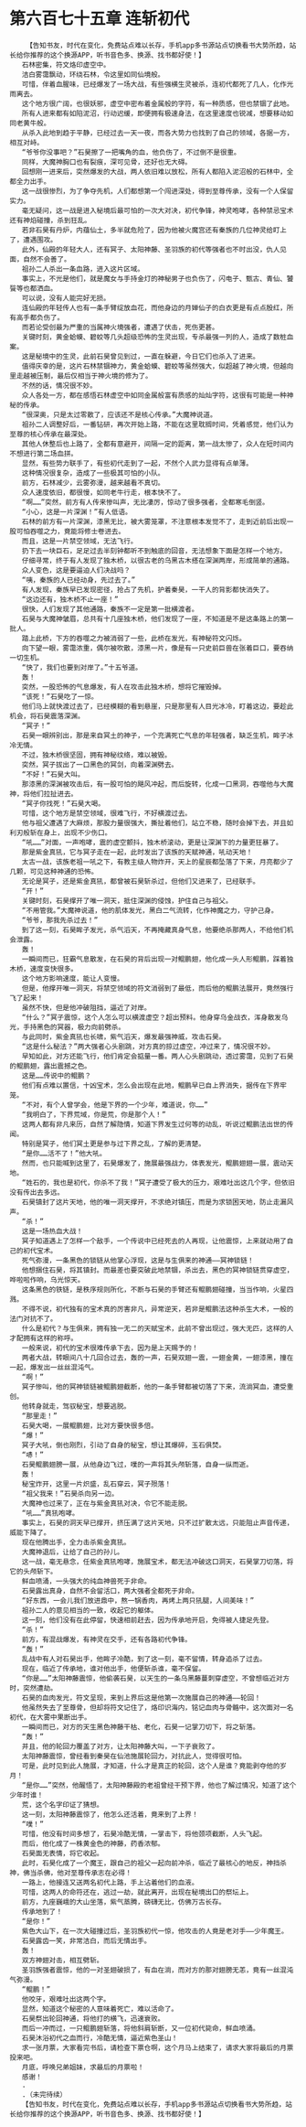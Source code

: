 # 第六百七十五章 连斩初代
        【告知书友，时代在变化，免费站点难以长存，手机app多书源站点切换看书大势所趋，站长给你推荐的这个换源APP，听书音色多、换源、找书都好使！】
       石林密集，符文烙印虚空中。
       洁白雾霭飘动，环绕石林，令这里如同仙境般。
       可惜，伴着血腥味，已经爆发了一场大战，有些强横生灵被杀，连初代都死了几人，化作光雨离去。
       这个地方很广阔，也很妖邪，虚空中密布着金属般的字符，有一种质感，但也禁锢了此地。
       所有人进来都有如陷泥沼，行动迟缓，即便拥有极速身法，在这里速度也锐减，想要移动如同老黄牛般。
       从杀入此地到趋于平静，已经过去一天一夜，而各大势力也找到了自己的领域，各据一方，相互对峙。
       “爷爷你没事吧？”石昊擦了一把嘴角的血，他负伤了，不过倒不是很重。
       同样，大魔神胸口也有裂痕，深可见骨，还好也无大碍。
       回想刚一进来后，突然爆发的大战，两人依旧难以放松，所有人都陷入泥沼般的石林中，全都全力出手。
       这一战很惨烈，为了争夺先机，人们都想第一个闯进深处，得到至尊传承，没有一个人保留实力。
       毫无疑问，这一战是进入秘境后最可怕的一次大对决，初代争锋，神灵咆哮，各种禁忌宝术还有神焰碰撞，杀到狂乱。
       若非石昊有丹炉，内蕴仙土，多半就危险了，因为他被火魔宫还有秦族的几位神灵给盯上了，遭遇围攻。
       此外，仙殿的年轻大人，还有冥子、太阳神藤、圣羽族的初代等强者也不时出没，仇人见面，自然不会善了。
       祖孙二人杀出一条血路，进入这片区域。
       事实上，不光是他们，就是魔女与手持金灯的神秘男子也负伤了，闪电子、甄古、青仙、饕餮等也都洒血。
       可以说，没有人能完好无损。
       连仙殿的年轻传人也有一条手臂绽放血花，而他身边的月婵仙子的白衣更是有点点殷红，所有高手都负伤了。
       而若论受创最为严重的当属神火境强者，遭遇了伏击，死伤更甚。
       关键时刻，黄金蛤蟆、碧蛟等几头超级恐怖的生灵出现，专杀最强一列的人，造成了数桩血案。
       这是秘境中的生灵，此前石昊曾见到过，一直在躲避，今日它们也杀入了进来。
       值得庆幸的是，这片石林禁锢神力，黄金蛤蟆、碧蛟等虽然强大，似超越了神火境，但越向里走越被压制，最后仅相当于神火境的修为了。
       不然的话，情况很不妙。
       众人各处一方，都在感悟石林虚空中如同金属般富有质感的灿灿字符，这很有可能是一种神秘的传承。
       “很深奥，只是太过零散了，应该还不是核心传承。”大魔神说道。
       祖孙二人调整好后，一番钻研，再次开始上路，不能在这里耽搁时间，凭着感觉，他们认为至尊的核心传承在最深处。
       其他人休整后也上路了，全都有意避开，间隔一定的距离，第一战太惨了，众人在短时间内不想进行第二场血拼。
       显然，有些势力联手了，有些初代走到了一起，不然个人武力显得有点单薄。
       这种情况很复杂，造成了一些极其可怕的小队。
       前方，石林减少，云雾弥漫，越来越看不真切。
       众人速度依旧，都很慢，如同老牛行走，根本快不了。
       “啊……”突然，前方有人传来惨叫声，无比凄厉，惊动了很多强者，全都寒毛倒竖。
       “小心，这是一片深渊！”有人低语。
       石林的前方有一片深渊，漆黑无比，被大雾笼罩，不注意根本发觉不了，走到近前后出现一股可怕吞噬之力，竟能将修士卷进去。
       而且，这是一片禁空领域，无法飞行。
       扔下去一块巨石，足足过去半刻钟都听不到触底的回音，无法想象下面是怎样一个地方。
       仔细寻常，终于有人发现了独木桥，以很古老的乌黑古木搭在深渊两岸，形成简单的通路。
       众人变色，这是要逼迫人们决战吗？
       “咦，秦族的人已经动身，先过去了。”
       有人发现，秦族早已发现密径，抢占了先机，护着秦昊，一干人的背影都快消失了。
       “这边还有，独木桥不止一座！”
       很快，人们发现了其他通路，秦族不一定是第一批横渡者。
       石昊与大魔神皱眉，总共有十几座独木桥，他们发现了一座，不知道是不是这条路上的第一批人。
       踏上此桥，下方的吞噬之力被消弱了一些，此桥在发光，有神秘符文闪烁。
       向下望一眼，雾霭浓重，偶尔被吹散，漆黑一片，像是有一只史前巨兽在张着巨口，要吞纳一切生机。
       “快了，我们也要到对岸了。”十五爷道。
       轰！
       突然，一股恐怖的气息爆发，有人在攻击此独木桥，想将它摧毁掉。
       “该死！”石昊吃了一惊。
       他们马上就快渡过去了，已经模糊的看到悬崖，只是那里有人目光冰冷，盯着这边，要趁此机会，将石昊震落深渊。
       “冥子！”
       石昊一眼辨别出，那是来自冥土的神子，一个充满死亡气息的年轻强者，缺乏生机，眸子冰冷无情。
       不过，独木桥很坚固，拥有神秘纹络，难以被毁。
       突然，冥子拔出了一口黑色的冥剑，向着深渊劈去。
       “不好！”石昊大叫。
       那漆黑的深渊被攻击后，有一股可怕的飓风冲起，而后旋转，化成一口黑洞，吞噬他与大魔神，将他们拉扯进去。
       “冥子你找死！”石昊大喝。
       可惜，这个地方是禁空领域，很难飞行，不好横渡过去。
       他与祖父遭遇了大麻烦，那股力量很强大，撕扯着他们，站立不稳，随时会掉下去，并且如利刃般斩在身上，出现不少伤口。
       “吼……”对面，一声咆哮，震的虚空颤抖，独木桥滚动，更是让深渊下的力量更狂暴了。
       那是紫金真犼，它与冥子走在一起，此时发出了该族的天赋神通，吼动天地！
       太古一战，该族老祖一吼之下，有教主级人物炸开，天上的星辰都坠落了下来，月亮都少了几颗，可见这种神通的恐怖。
       无论是冥子，还是紫金真犼，都曾被石昊斩杀过，但他们又进来了，已经联手。
       “开！”
       关键时刻，石昊撑开了唯一洞天，抵住深渊的侵蚀，护住自己与祖父。
       “不用管我。”大魔神说道，他的肌体发光，黑白二气流转，化作神魔之力，守护己身。
       “爷爷，那我先杀过去！”
       到了这一刻，石昊眸子发光，杀气滔天，不再掩藏真身气息，他要绝杀那两人，不给他们机会泄露。
       轰！
       一瞬间而已，狂霸气息散发，在石昊的背后出现一对鲲鹏翅，他化成一头人形鲲鹏，踩着独木桥，速度变快很多。
       这个地方影响速度，能让人变慢。
       但是，他撑开唯一洞天，将禁空领域的符文消弱到了最低，而后他的鲲鹏法展开，竟然强行飞了起来！
       虽然不快，但是他冲破阻挡，逼近了对岸。
       “什么？”冥子震惊，这个人怎么可以横渡虚空？超出预料。他身穿乌金战衣，浑身散发乌光，手持黑色的冥器，极力向前劈杀。
       与此同时，紫金真犼也长啸，紫气滔天，爆发最强神威，攻击石昊。
       “这是什么秘法？”两大强者心头剧跳，对方真的掠过虚空，冲过来了，情况很不妙。
       早知如此，对方还能飞行，他们肯定会掂量一番。两人心头剧跳动，透过雾霭，见到了石昊的鲲鹏翅，露出震撼之色。
       这是……传说中的鲲鹏？
       他们有点难以置信，十凶宝术，怎么会出现在此地，鲲鹏早已自上界消失，据传在下界牢笼。
       “不对，有个人曾学会，他是下界的一个少年，难道说，你……”
       “我明白了，下界荒域，你是荒，你是那个人！”
       这两人都有非凡来历，自然了解隐情，知道下界发生过何等的动乱，听说过鲲鹏法出世的传闻。
       特别是冥子，他们冥土更是参与过下界之乱，了解的更清楚。
       “是你……活不了！”他大吼。
       然而，也只能喊到这里了，石昊爆发了，施展最强战力，体表发光，鲲鹏翅翅一展，震动天地。
       “姓石的，我也是初代，你杀不了我！”冥子遭受了极大的压力，艰难吐出这几个字，但依旧没有传出去多远。
       石昊镇封了这片天地，他的唯一洞天撑开，不求绝对镇压，而是为求锁困天地，防止走漏风声。
       “杀！”
       这是一场热血大战！
       冥子知道遇上了怎样一个敌手，一个传说中已经死去的人再现，让他震惊，上来就动用了自己的初代宝术。
       死气弥漫，一条黑色的锁链从他掌心浮现，这是与生俱来的神通——冥神锁链！
       他想捆住石昊，将其镇封。而最差也要突破此地禁锢，杀出去，黑色的冥神锁链贯穿虚空，哗啦啦作响，乌光惊天。
       这条黑色的铁链，是秩序规则所化，不断与石昊的手臂还有鲲鹏翅碰撞，当当作响，火星四溅。
       不得不说，初代独有的宝术真的厉害非凡，异常逆天，若非是鲲鹏法这种杀生大术，一般的法门对抗不了。
       什么是初代？与生俱来，拥有独一无二的天赋宝术，此前不曾出现过，强大无匹，这样的人才配拥有这样的称呼。
       一般来说，初代的宝术很难传承下去，因为是上天赐予的！
       两者大战，转眼间八十几回合过去，轰的一声，石昊双翅一震，一翅金黄，一翅漆黑，撞在一起，爆发出一丝丝混沌气。
       “啊！”
       冥子惨叫，他的冥神锁链被鲲鹏翅截断，他的一条手臂都被切落了下来，流淌冥血，遭受重创。
       他转身就走，驾驭秘宝，想要逃脱。
       “那里走！”
       石昊大喝，一展鲲鹏翅，比对方要快很多倍。
       “爆！”
       冥子大吼，倒也刚烈，引动了自身的秘宝，想让其爆碎，玉石俱焚。
       “哧！”
       石昊鲲鹏翅膀一展，从他身边飞过，噗的一声将其头颅斩落，自身一纵而逝。
       轰！
       秘宝炸开，这里一片炽盛，乱石穿云，冥子殒落！
       “祖父我来！”石昊杀向另一边。
       大魔神也过来了，正在与紫金真犼对决，令它不能走脱。
       “吼……”真犼咆哮。
       事实上，石昊的洞天早已撑开，挤压满了这片天地，只不过扩散太远，只能阻止声音传递，威能下降了。
       现在他腾出手，全力击杀紫金真犼。
       大魔神退后，让给了自己的孙儿。
       这一战，毫无悬念，任紫金真犼咆哮，施展宝术，都无法冲破这口洞天，石昊掌刀切落，将它的头颅斩下。
       鲜血喷涌，一头强大的纯血神兽死于非命。
       石昊露出真身，自然不会留活口，两大强者全都死于非命。
       “好东西，一会儿我们放进鼎中，熬一锅香肉，再烤上两只犼腿，人间美味！”
       祖孙二人的意见相当的一致，收起它的躯体。
       这一刻，他们没有在此停留，快速相前赶去，因为传承地开启，免得被人捷足先登。
       “杀！”
       前方，有混战爆发，有神灵在交手，还有各路初代争锋。
       “轰！”
       乱战中有人对石昊出手，他眸子冷酷，到了这一刻，毫不留情，转身追杀了过去。
       现在，临近了传承地，谁对他出手，他便斩杀谁，毫不保留。
       “你是……”太阳神藤震惊，他偷袭石昊，以天生的一条乌黑藤蔓刺穿虚空，不曾想临近对方时，突然遭劫。
       石昊的血肉发光，符文呈现，来到上界后这是他第一次施展自己的神通——轮回！
       他虽然失去了至尊骨，但却将符文记住了，烙印识海内，铭记血肉与骨骼中，这次面对一名初代，在大雾中果断出手。
       一瞬间而已，对方的天生黑色神藤干枯、老化，石昊一记掌刀切下，将之斩落。
       “轰！”
       并且，他的轮回力覆盖了对方，让太阳神藤大叫，一下子衰败了。
       太阳神藤震惊，曾经看到秦昊在仙池施展轮回力，对抗此人，觉得很可怕。
       可是，此时见到此人施展，才知道，什么才是真正的轮回，这个人是谁？竟能剥夺他的岁月！
       “是你……”突然，他醒悟了，太阳神藤殿的老祖曾经干预下界，他也了解过情况，知道了这个少年时谁！
       荒，这个名字印证了猜想。
       这一刻，太阳神藤震惊了，他怎么还活着，竟来到了上界！
       “噗！”
       可惜，他没有时间多想了，石昊冷酷无情，一掌击下，将他颈项截断，人头飞起。
       而后，他化成了一株黄金色的神藤，药香浓郁。
       石昊面无表情，将它收起。
       此时，石昊化成了一个魔王，跟自己的祖父一起向前冲杀，临近了最核心的地反，神挡杀神，佛当杀佛，他对至尊传承志在必得！
       一路上，他接连又送两名初代上路，手上沾着他们的血液。
       可惜，这两人的命符还在，逃过一劫，就此离开，出现在秘境出口的祭坛上。
       前方，九座巍峨的大山坐落，紫气蒸腾，磅礴无比，仿佛万古长存。
       传承地到了！
       “是你！”
       紫色大山下，在一次大碰撞过后，圣羽族初代一惊，他攻击的人竟是老对手——少年魔王。
       石昊露齿一笑，非常洁白，而后无情出手。
       轰！
       双方神翅对击，相互劈斩。
       圣羽族强者震惊，他的一对圣翅破损了，有血在淌，而对方的那对翅膀无恙，竟有一丝混沌气弥漫。
       “鲲鹏！”
       他咬牙，艰难吐出这两个字。
       显然，知道这个秘密的人意味着死亡，难以活命了。
       石昊祭出轮回神通，将他打的横飞，迅速衰败。
       而后一冲而过，一只鲲鹏翅斩落，将他斜肩斩断，又一位初代毙命，鲜血喷涌。
       石昊沐浴初代之血而行，冷酷无情，逼近紫色圣山！
       求一张月票，大家看完书后，请检查下票仓啊，这个月马上结束了，请求大家将最后的月票投来吧。
       月底，呼唤兄弟姐妹，求最后的月票啦！
       感谢！
       .
       .（未完待续）
       【告知书友，时代在变化，免费站点难以长存，手机app多书源站点切换看书大势所趋，站长给你推荐的这个换源APP，听书音色多、换源、找书都好使！】